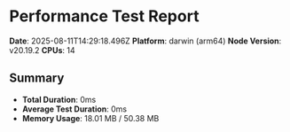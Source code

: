 # Performance Test Report

**Date**: 2025-08-11T14:29:18.496Z
**Platform**: darwin (arm64)
**Node Version**: v20.19.2
**CPUs**: 14

## Summary

- **Total Duration**: 0ms
- **Average Test Duration**: 0ms
- **Memory Usage**: 18.01 MB / 50.38 MB

